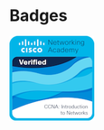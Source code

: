 # <span style="color;">Badges</span>
![Cisco](https://github.com/Breno-Sanchez/Badges/blob/main/ccna-introduction-to-networks.png) 
